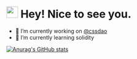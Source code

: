 <h1><img src="https://emojis.slackmojis.com/emojis/images/1531849430/4246/blob-sunglasses.gif?1531849430" width="30"/> Hey! Nice to see you.</h1>

- 🔭 I’m currently working on [@cssdao](https://github.com/cssdao)
- 🌱 I’m currently learning solidity
</p>

[![Anurag's GitHub stats](https://github-readme-stats.vercel.app/api?username=shawncvv&count_private=true&show_icons=true&theme=dracula&hide=stars)](https://github.com/shawncvv)

